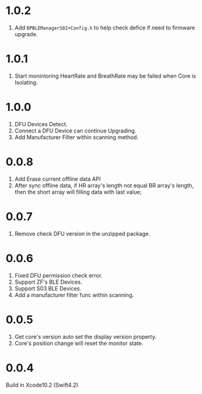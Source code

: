 # 1.0.2 

1. Add `BPBLEManagerS02+Config.h` to help check defice if need to firmware upgrade.


# 1.0.1 

1. Start monintoring HeartRate and BreathRate may be failed when Core is Isolating.

# 1.0.0 

1. DFU Devices Detect.
2. Connect a DFU Device can continue Upgrading.
3. Add Manufacturer Filter within scanning method.

# 0.0.8

1. Add Erase current offline data API
2. After sync offline data, if HR array's length not equal BR array's length, then the short array will filling data with last value;


# 0.0.7

1. Remove check DFU version in the unzipped package.

# 0.0.6

1. Fixed DFU permission check error.
2. Support ZF's BLE Devices.
3. Support S03 BLE Devices.
4. Add a manufacturer filter func within scanning.

# 0.0.5

1. Get core's version auto set the display version property.
2. Core's position change will reset the monitor state.


# 0.0.4

Build in Xcode10.2 (Swift4.2)